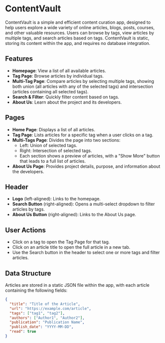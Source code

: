 # ContentVault

ContentVault is a simple and efficient content curation app, designed to help users explore a wide variety of online articles, blogs, posts, courses, and other valuable resources. Users can browse by tags, view articles by multiple tags, and search articles based on tags. ContentVault is static, storing its content within the app, and requires no database integration.

## Features

- **Homepage**: View a list of all available articles.
- **Tag Page**: Browse articles by individual tags.
- **Multi-Tag Page**: Compare articles by selecting multiple tags, showing both union (all articles with any of the selected tags) and intersection (articles containing all selected tags).
- **Search & Filter**: Quickly filter content based on tags.
- **About Us**: Learn about the project and its developers.

## Pages

- **Home Page**: Displays a list of all articles.
- **Tag Page**: Lists articles for a specific tag when a user clicks on a tag.
- **Multi-Tags Page**: Divides the page into two sections:
  - Left: Union of selected tags.
  - Right: Intersection of selected tags.
  - Each section shows a preview of articles, with a "Show More" button that leads to a full list of articles.
- **About Us Page**: Provides project details, purpose, and information about the developers.

## Header

- **Logo** (left-aligned): Links to the homepage.
- **Search Button** (right-aligned): Opens a multi-select dropdown to filter articles by tags.
- **About Us Button** (right-aligned): Links to the About Us page.

## User Actions

- Click on a tag to open the Tag Page for that tag.
- Click on an article title to open the full article in a new tab.
- Use the Search button in the header to select one or more tags and filter articles.

## Data Structure

Articles are stored in a static JSON file within the app, with each article containing the following fields:

```json
{
  "title": "Title of the Article",
  "url": "https://example.com/article",
  "tags": ["tag1", "tag2"],
  "authors": ["Author1", "Author2"],
  "publication": "Publication Name",
  "publish_date": "YYYY-MM-DD",
  "read": true
}